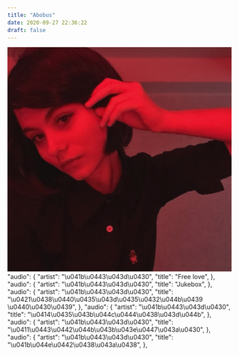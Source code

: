 ```yaml
---
title: "Abobus"
date: 2020-09-27 22:36:22
draft: false
---
```


![](/img/vk/MrF3YGtwPio.jpg)
      "audio": {
        "artist": "\u041b\u0443\u043d\u0430",
        "title": "Free love",
      },
      "audio": {
        "artist": "\u041b\u0443\u043d\u0430",
        "title": "Jukebox",
      },
      "audio": {
        "artist": "\u041b\u0443\u043d\u0430",
        "title": "\u0421\u0438\u0440\u0435\u043d\u0435\u0432\u044b\u0439 \u0440\u0430\u0439",
      },
      "audio": {
        "artist": "\u041b\u0443\u043d\u0430",
        "title": "\u0414\u0435\u043b\u044c\u0444\u0438\u043d\u044b",
      },
      "audio": {
        "artist": "\u041b\u0443\u043d\u0430",
        "title": "\u0411\u0443\u0442\u044b\u043b\u043e\u0447\u043a\u0430",
      },
      "audio": {
        "artist": "\u041b\u0443\u043d\u0430",
        "title": "\u041b\u044e\u0442\u0438\u043a\u0438",
      },
